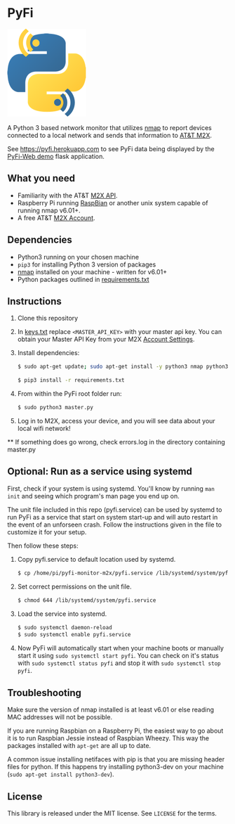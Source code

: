 # PyFi

![PyFi Logo](/logo.png)

A Python 3 based network monitor that utilizes [nmap](https://nmap.org) to report devices connected to a local network and sends that information to [AT&T M2X](https://m2x.att.com).

See https://pyfi.herokuapp.com to see PyFi data being displayed by the [PyFi-Web demo](https://github.com/sterlzbd/pyfi-monitor-web) flask application.

## What you need
* Familiarity with the AT&T [M2X API](https://m2x.att.com/developer/documentation/v2/overview).
* Raspberry Pi running [RaspBian](http://www.raspbian.org) or another unix system capable of running nmap v6.01+.
* A free AT&T [M2X Account](https://m2x.att.com/signup).

## Dependencies

* Python3 running on your chosen machine
* `pip3` for installing Python 3 version of packages
* [nmap](https://nmap.org) installed on your machine - written for v6.01+
* Python packages outlined in [requirements.txt](requirements.txt)

## Instructions

1. Clone this repository
2. In [keys.txt](keys.txt) replace `<MASTER_API_KEY>` with your master api key. You can obtain your Master API Key from your M2X [Account Settings](https://m2x.att.com/account#master-keys).
3. Install dependencies:
    ```bash
    $ sudo apt-get update; sudo apt-get install -y python3 nmap python3-pip
    ```

    ```bash
    $ pip3 install -r requirements.txt
    ```

4. From within the PyFi root folder run:

    ```bash
    $ sudo python3 master.py
    ```

5. Log in to M2X, access your device, and you will see data about your local wifi network!

** If something does go wrong, check errors.log in the directory containing master.py

## Optional: Run as a service using systemd

First, check if your system is using systemd. You'll know by running `man init` and seeing which program's man page you end up on.

The unit file included in this repo (pyfi.service) can be used by systemd to run PyFi as a service that start on system start-up and will auto restart in the event of an unforseen crash. Follow the instructions given in the file to customize it for your setup.

Then follow these steps:

1. Copy pyfi.service to default location used by systemd.

    ```bash
    $ cp /home/pi/pyfi-monitor-m2x/pyfi.service /lib/systemd/system/pyfi.service
    ```
2. Set correct permissions on the unit file.

    ```bash
    $ chmod 644 /lib/systemd/system/pyfi.service
    ```
3. Load the service into systemd.

    ```bash
    $ sudo systemctl daemon-reload
    $ sudo systemctl enable pyfi.service
    ```
4. Now PyFi will automatically start when your machine boots or manually start it using `sudo systemctl start pyfi`.
You can check on it's status with `sudo systemctl status pyfi` and stop it with `sudo systemctl stop pyfi`.

## Troubleshooting

Make sure the version of nmap installed is at least v6.01 or else reading MAC addresses will not be possible.

If you are running Raspbian on a Raspberry Pi, the easiest way to go about it is to run Raspbian Jessie instead of Raspbian Wheezy. This way the packages installed with `apt-get` are all up to date.

A common issue installing netifaces with pip is that you are missing header files for python. If this happens try installing python3-dev on your machine (`sudo apt-get install python3-dev`).

## License

This library is released under the MIT license. See ``LICENSE`` for the terms.

